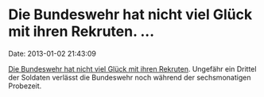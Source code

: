 Die Bundeswehr hat nicht viel Glück mit ihren Rekruten. \...
============================================================

Date: 2013-01-02 21:43:09

[Die Bundeswehr hat nicht viel Glück mit ihren
Rekruten](http://ml.spiegel.de/article.do?id=875464). Ungefähr ein
Drittel der Soldaten verlässt die Bundeswehr noch während der
sechsmonatigen Probezeit.
